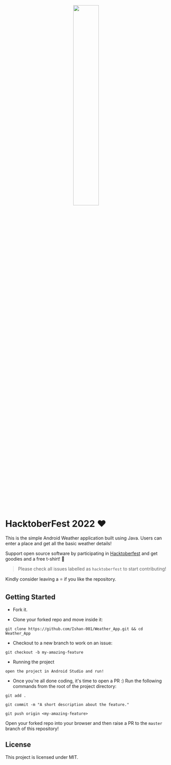 <p align="center"><img width="40%" src="https://hacktoberfest.digitalocean.com/_nuxt/img/logo-hacktoberfest-full.f42e3b1.svg"/></p>

# HacktoberFest 2022 :heart:
This is the simple Android Weather application built using Java. Users can enter a place and get all the basic weather details!

Support open source software by participating in [Hacktoberfest](https://hacktoberfest.digitalocean.com) and get goodies and a free t-shirt! :yellow_heart:

> Please check all issues labelled as `hacktoberfest` to start contributing!

Kindly consider leaving a :star: if you like the repository.

## Getting Started
* Fork it.

* Clone your forked repo and move inside it:

`git clone https://github.com/Ishan-001/Weather_App.git && cd Weather_App`

* Checkout to a new branch to work on an issue:

`git checkout -b my-amazing-feature`

* Running the project

`open the project in Android Studio and run!`
<br/>

* Once you're all done coding, it's time to open a PR :)
Run the following commands from the root of the project directory:

`git add .`

`git commit -m "A short description about the feature."`

`git push origin <my-amazing-feature>`

Open your forked repo into your browser and then raise a PR to the `master` branch of this repository!

## License
This project is licensed under MIT.
